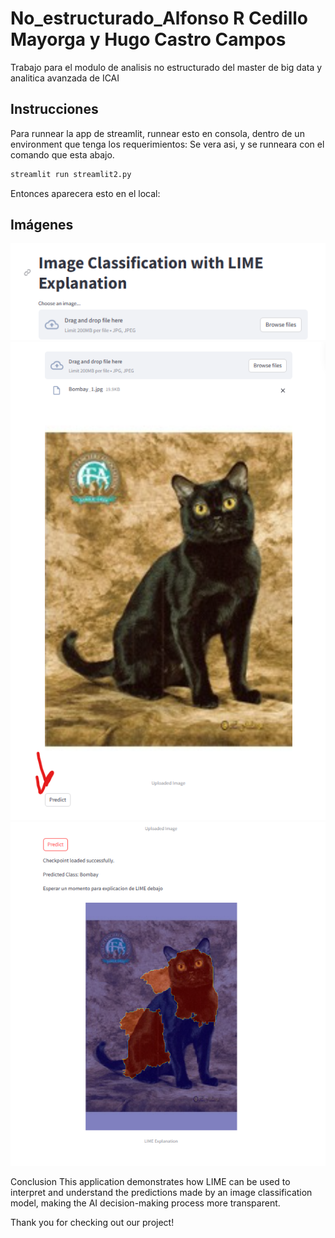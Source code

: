 # No_estructurado_Alfonso R Cedillo Mayorga y Hugo Castro Campos
Trabajo para el modulo de analisis no estructurado del master de big data y analitica avanzada de ICAI



## Instrucciones
Para runnear la app de streamlit, runnear esto en consola, dentro de un environment que tenga los requerimientos:
Se vera asi, y se runneara con el comando que esta abajo.



```bash
streamlit run streamlit2.py
```
Entonces aparecera esto en el local:
## Imágenes
![1era](./imagenes_readme/1era.png)
![2nda](./imagenes_readme/2nda.png)
![3era](./imagenes_readme/3era.png)


Conclusion
This application demonstrates how LIME can be used to interpret and understand the predictions made by an image classification model, making the AI decision-making process more transparent.

Thank you for checking out our project!
